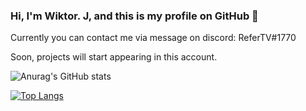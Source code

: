 ### Hi, I'm Wiktor. J, and this is my profile on GitHub 👋
Currently you can contact me via message on discord: ReferTV#1770

Soon, projects will start appearing in this account.



![Anurag's GitHub stats](https://github-readme-stats.vercel.app/api?username=ReferTV&show_icons=true&theme=radical)

[![Top Langs](https://github-readme-stats.vercel.app/api/top-langs/?username=ReferTV&layout=compact)](https://github.com/anuraghazra/github-readme-stats)


<!--
**ReferTV/ReferTV** is a ✨ _special_ ✨ repository because its `README.md` (this file) appears on your GitHub profile.

Here are some ideas to get you started:

- 🔭 I’m currently working on ...
- 🌱 I’m currently learning ...
- 👯 I’m looking to collaborate on ...
- 🤔 I’m looking for help with ...
- 💬 Ask me about ...
- 📫 How to reach me: ...
- 😄 Pronouns: ...
- ⚡ Fun fact: ...
-->
